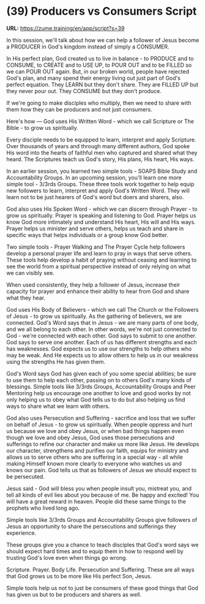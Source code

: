 # (39) Producers vs Consumers Script

**URL:** https://zume.training/en/app/script?s=39

In this session, we'll talk about how we can help a follower of Jesus become a PRODUCER in God's kingdom instead of simply a CONSUMER.

In His perfect plan, God created us to live in balance - to PRODUCE and to CONSUME, to CREATE and to USE UP, to POUR OUT and to be FILLED so we can POUR OUT again. But, in our broken world, people have rejected God's plan, and many spend their energy living out just part of God's perfect equation. They LEARN but they don't share. They are FILLED UP but they never pour out. They CONSUME but they don't produce.

If we're going to make disciples who multiply, then we need to share with them how they can be producers and not just consumers.

Here's how — God uses His Written Word - which we call Scripture or The Bible - to grow us spiritually.

Every disciple needs to be equipped to learn, interpret and apply Scripture. Over thousands of years and through many different authors, God spoke His word into the hearts of faithful men who captured and shared what they heard. The Scriptures teach us God's story, His plans, His heart, His ways.

In an earlier session, you learned two simple tools - SOAPS Bible Study and Accountability Groups. In an upcoming session, you'll learn one more simple tool - 3/3rds Groups. These three tools work together to help equip new followers to learn, interpret and apply God's Written Word. They will learn not to be just hearers of God's word but doers and sharers, also.

God also uses His Spoken Word - which we can discern through Prayer - to grow us spiritually. Prayer is speaking and listening to God. Prayer helps us know God more intimately and understand His heart, His will and His ways. Prayer helps us minister and serve others, helps us teach and share in specific ways that helps individuals or a group know God better.

Two simple tools - Prayer Walking and The Prayer Cycle help followers develop a personal prayer life and learn to pray in ways that serve others. These tools help develop a habit of praying without ceasing and learning to see the world from a spiritual perspective instead of only relying on what we can visibly see.

When used consistently, they help a follower of Jesus, increase their capacity for prayer and enhance their ability to hear from God and share what they hear.

God uses His Body of Believers - which we call The Church or the Followers of Jesus - to grow us spiritually. As the gathering of believers, we are connected. God's Word says that in Jesus - we are many parts of one body, and we all belong to each other. In other words, we're not just connected to God - we're connected with each other. God says to submit to one another. God says to serve one another. Each of us has different strengths and each has weaknesses. God expects us to use our strengths to help others who may be weak. And He expects us to allow others to help us in our weakness using the strengths He has given them.

God's Word says God has given each of you some special abilities; be sure to use them to help each other, passing on to others God's many kinds of blessings. Simple tools like 3/3rds Groups, Accountability Groups and Peer Mentoring help us encourage one another to love and good works by not only helping us to obey what God tells us to do but also helping us find ways to share what we learn with others.

God also uses Persecution and Suffering - sacrifice and loss that we suffer on behalf of Jesus - to grow us spiritually. When people oppress and hurt us because we love and obey Jesus, or when bad things happen even though we love and obey Jesus, God uses those persecutions and sufferings to refine our character and make us more like Jesus. He develops our character, strengthens and purifies our faith, equips for ministry and allows us to serve others who are suffering in a special way - all while making Himself known more clearly to everyone who watches us and knows our pain. God tells us that as followers of Jesus we should expect to be persecuted.

Jesus said - God will bless you when people insult you, mistreat you, and tell all kinds of evil lies about you because of me. Be happy and excited! You will have a great reward in heaven. People did these same things to the prophets who lived long ago.

Simple tools like 3/3rds Groups and Accountability Groups give followers of Jesus an opportunity to share the persecutions and sufferings they experience.

These groups give you a chance to teach disciples that God's word says we should expect hard times and to equip them in how to respond well by trusting God's love even when things go wrong.

Scripture. Prayer. Body Life. Persecution and Suffering. These are all ways that God grows us to be more like His perfect Son, Jesus.

Simple tools help us not to just be consumers of these good things that God has given us but to be producers and sharers as well.
